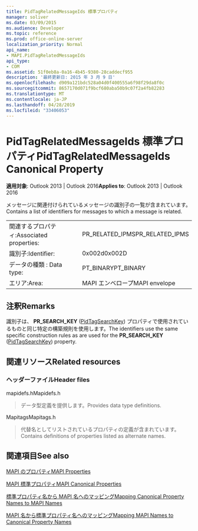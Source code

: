 ```yaml
---
title: PidTagRelatedMessageIds 標準プロパティ
manager: soliver
ms.date: 03/09/2015
ms.audience: Developer
ms.topic: reference
ms.prod: office-online-server
localization_priority: Normal
api_name:
- MAPI.PidTagRelatedMessageIds
api_type:
- COM
ms.assetid: 51f0eb8a-0a16-4b45-9380-28caddecf955
description: '最終更新日: 2015 年 3 月 9 日'
ms.openlocfilehash: d909a121bdc528a04d0f400555a6f98f29da8f0c
ms.sourcegitcommit: 8657170d071f9bcf680aba50b9c07f2a4fb82283
ms.translationtype: MT
ms.contentlocale: ja-JP
ms.lasthandoff: 04/28/2019
ms.locfileid: "33406053"
---
```

# <a name="pidtagrelatedmessageids-canonical-property"></a><span data-ttu-id="b61ce-103">PidTagRelatedMessageIds 標準プロパティ</span><span class="sxs-lookup"><span data-stu-id="b61ce-103">PidTagRelatedMessageIds Canonical Property</span></span>

  
  
<span data-ttu-id="b61ce-104">**適用対象**: Outlook 2013 | Outlook 2016</span><span class="sxs-lookup"><span data-stu-id="b61ce-104">**Applies to**: Outlook 2013 | Outlook 2016</span></span> 
  
<span data-ttu-id="b61ce-105">メッセージに関連付けられているメッセージの識別子の一覧が含まれています。</span><span class="sxs-lookup"><span data-stu-id="b61ce-105">Contains a list of identifiers for messages to which a message is related.</span></span>
  
|||
|:-----|:-----|
|<span data-ttu-id="b61ce-106">関連するプロパティ:</span><span class="sxs-lookup"><span data-stu-id="b61ce-106">Associated properties:</span></span>  <br/> |<span data-ttu-id="b61ce-107">PR_RELATED_IPMS</span><span class="sxs-lookup"><span data-stu-id="b61ce-107">PR_RELATED_IPMS</span></span>  <br/> |
|<span data-ttu-id="b61ce-108">識別子:</span><span class="sxs-lookup"><span data-stu-id="b61ce-108">Identifier:</span></span>  <br/> |<span data-ttu-id="b61ce-109">0x002d</span><span class="sxs-lookup"><span data-stu-id="b61ce-109">0x002D</span></span>  <br/> |
|<span data-ttu-id="b61ce-110">データの種類 : </span><span class="sxs-lookup"><span data-stu-id="b61ce-110">Data type:</span></span>  <br/> |<span data-ttu-id="b61ce-111">PT_BINARY</span><span class="sxs-lookup"><span data-stu-id="b61ce-111">PT_BINARY</span></span>  <br/> |
|<span data-ttu-id="b61ce-112">エリア:</span><span class="sxs-lookup"><span data-stu-id="b61ce-112">Area:</span></span>  <br/> |<span data-ttu-id="b61ce-113">MAPI エンベロープ</span><span class="sxs-lookup"><span data-stu-id="b61ce-113">MAPI envelope</span></span>  <br/> |
   
## <a name="remarks"></a><span data-ttu-id="b61ce-114">注釈</span><span class="sxs-lookup"><span data-stu-id="b61ce-114">Remarks</span></span>

<span data-ttu-id="b61ce-115">識別子は、 **PR_SEARCH_KEY** ([PidTagSearchKey](pidtagsearchkey-canonical-property.md)) プロパティで使用されているものと同じ特定の構築規則を使用します。</span><span class="sxs-lookup"><span data-stu-id="b61ce-115">The identifiers use the same specific construction rules as are used for the **PR_SEARCH_KEY** ([PidTagSearchKey](pidtagsearchkey-canonical-property.md)) property.</span></span>
  
## <a name="related-resources"></a><span data-ttu-id="b61ce-116">関連リソース</span><span class="sxs-lookup"><span data-stu-id="b61ce-116">Related resources</span></span>

### <a name="header-files"></a><span data-ttu-id="b61ce-117">ヘッダーファイル</span><span class="sxs-lookup"><span data-stu-id="b61ce-117">Header files</span></span>

<span data-ttu-id="b61ce-118">mapidefs.h</span><span class="sxs-lookup"><span data-stu-id="b61ce-118">Mapidefs.h</span></span>
  
> <span data-ttu-id="b61ce-119">データ型定義を提供します。</span><span class="sxs-lookup"><span data-stu-id="b61ce-119">Provides data type definitions.</span></span>
    
<span data-ttu-id="b61ce-120">Mapitags</span><span class="sxs-lookup"><span data-stu-id="b61ce-120">Mapitags.h</span></span>
  
> <span data-ttu-id="b61ce-121">代替名としてリストされているプロパティの定義が含まれています。</span><span class="sxs-lookup"><span data-stu-id="b61ce-121">Contains definitions of properties listed as alternate names.</span></span>
    
## <a name="see-also"></a><span data-ttu-id="b61ce-122">関連項目</span><span class="sxs-lookup"><span data-stu-id="b61ce-122">See also</span></span>



[<span data-ttu-id="b61ce-123">MAPI のプロパティ</span><span class="sxs-lookup"><span data-stu-id="b61ce-123">MAPI Properties</span></span>](mapi-properties.md)
  
[<span data-ttu-id="b61ce-124">MAPI 標準プロパティ</span><span class="sxs-lookup"><span data-stu-id="b61ce-124">MAPI Canonical Properties</span></span>](mapi-canonical-properties.md)
  
[<span data-ttu-id="b61ce-125">標準プロパティ名から MAPI 名へのマッピング</span><span class="sxs-lookup"><span data-stu-id="b61ce-125">Mapping Canonical Property Names to MAPI Names</span></span>](mapping-canonical-property-names-to-mapi-names.md)
  
[<span data-ttu-id="b61ce-126">MAPI 名から標準プロパティ名へのマッピング</span><span class="sxs-lookup"><span data-stu-id="b61ce-126">Mapping MAPI Names to Canonical Property Names</span></span>](mapping-mapi-names-to-canonical-property-names.md)


